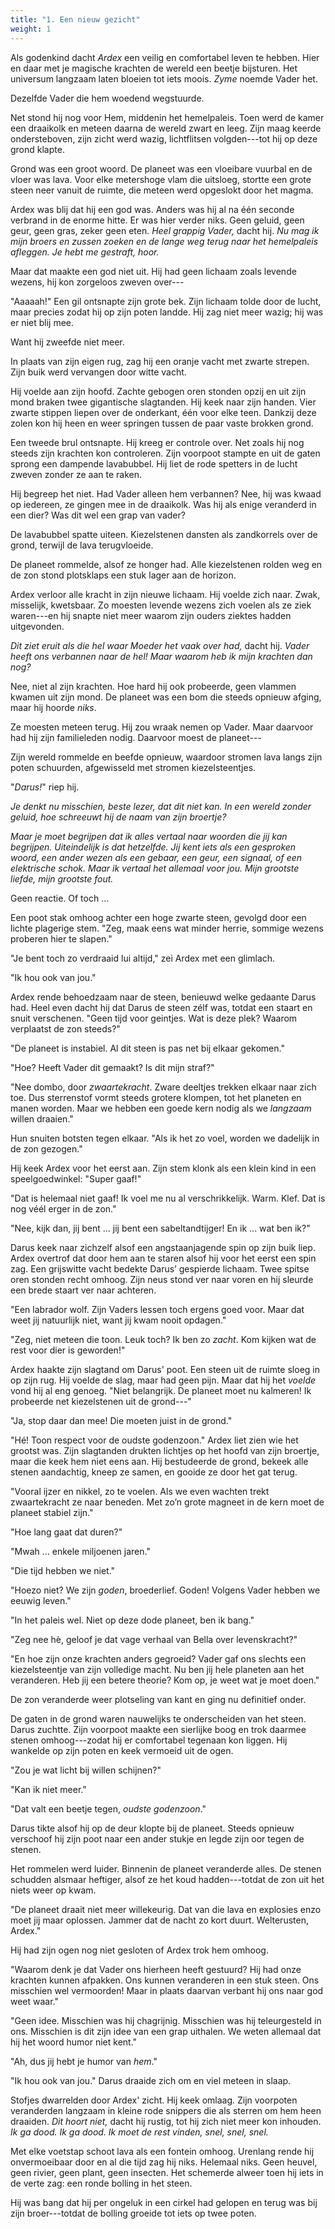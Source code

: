 ```yaml
---
title: "1. Een nieuw gezicht"
weight: 1
---
```


Als godenkind dacht _Ardex_ een veilig en comfortabel leven te hebben. Hier en daar met je magische krachten de wereld een beetje bijsturen. Het universum langzaam laten bloeien tot iets moois. _Zyme_ noemde Vader het.

Dezelfde Vader die hem woedend wegstuurde.

Net stond hij nog voor Hem, middenin het hemelpaleis. Toen werd de kamer een draaikolk en meteen daarna de wereld zwart en leeg. Zijn maag keerde ondersteboven, zijn zicht werd wazig, lichtflitsen volgden---tot hij op deze grond klapte.

Grond was een groot woord. De planeet was een vloeibare vuurbal en de vloer was lava. Voor elke metershoge vlam die uitsloeg, stortte een grote steen neer vanuit de ruimte, die meteen werd opgeslokt door het magma.

Ardex was blij dat hij een god was. Anders was hij al na één seconde verbrand in de enorme hitte. Er was hier verder niks. Geen geluid, geen geur, geen gras, zeker geen eten. _Heel grappig Vader,_ dacht hij. _Nu mag ik mijn broers en zussen zoeken en de lange weg terug naar het hemelpaleis afleggen. Je hebt me gestraft, hoor._

Maar dat maakte een god niet uit. Hij had geen lichaam zoals levende wezens, hij kon zorgeloos zweven over---

"Aaaaah!" Een gil ontsnapte zijn grote bek. Zijn lichaam tolde door de lucht, maar precies zodat hij op zijn poten landde. Hij zag niet meer wazig; hij was er niet blij mee.

Want hij zweefde niet meer.

In plaats van zijn eigen rug, zag hij een oranje vacht met zwarte strepen. Zijn buik werd vervangen door witte vacht.

Hij voelde aan zijn hoofd. Zachte gebogen oren stonden opzij en uit zijn mond braken twee gigantische slagtanden. Hij keek naar zijn handen. Vier zwarte stippen liepen over de onderkant, één voor elke teen. Dankzij deze zolen kon hij heen en weer springen tussen de paar vaste brokken grond.

Een tweede brul ontsnapte. Hij kreeg er controle over. Net zoals hij nog steeds zijn krachten kon controleren. Zijn voorpoot stampte en uit de gaten sprong een dampende lavabubbel. Hij liet de rode spetters in de lucht zweven zonder ze aan te raken.

Hij begreep het niet. Had Vader alleen hem verbannen? Nee, hij was kwaad op iedereen, ze gingen mee in de draaikolk. Was hij als enige veranderd in een dier? Was dit wel een grap van vader?

De lavabubbel spatte uiteen. Kiezelstenen dansten als zandkorrels over de grond, terwijl de lava terugvloeide.

De planeet rommelde, alsof ze honger had. Alle kiezelstenen rolden weg en de zon stond plotsklaps een stuk lager aan de horizon.

Ardex verloor alle kracht in zijn nieuwe lichaam. Hij voelde zich naar. Zwak, misselijk, kwetsbaar. Zo moesten levende wezens zich voelen als ze ziek waren---en hij snapte niet meer waarom zijn ouders ziektes hadden uitgevonden.

_Dit ziet eruit als die hel waar Moeder het vaak over had,_ dacht hij. _Vader heeft ons verbannen naar de hel! Maar waarom heb ik mijn krachten dan nog?_

Nee, niet al zijn krachten. Hoe hard hij ook probeerde, geen vlammen kwamen uit zijn mond. De planeet was een bom die steeds opnieuw afging, maar hij hoorde _niks_.

Ze moesten meteen terug. Hij zou wraak nemen op Vader. Maar daarvoor had hij zijn familieleden nodig. Daarvoor moest de planeet---

Zijn wereld rommelde en beefde opnieuw, waardoor stromen lava langs zijn poten schuurden, afgewisseld met stromen kiezelsteentjes. 

"_Darus!_" riep hij.

_Je denkt nu misschien, beste lezer, dat dit niet kan. In een wereld zonder geluid, hoe schreeuwt hij de naam van zijn broertje?_ 

_Maar je moet begrijpen dat ik alles vertaal naar woorden die jij kan begrijpen. Uiteindelijk is dat hetzelfde. Jij kent iets als een gesproken woord, een ander wezen als een gebaar, een geur, een signaal, of een elektrische schok. Maar ik vertaal het allemaal voor jou. Mijn grootste liefde, mijn grootste fout._

Geen reactie. Of toch ...

Een poot stak omhoog achter een hoge zwarte steen, gevolgd door een lichte plagerige stem. "Zeg, maak eens wat minder herrie, sommige wezens proberen hier te slapen."

"Je bent toch zo verdraaid lui altijd," zei Ardex met een glimlach.

"Ik hou ook van jou." 

Ardex rende behoedzaam naar de steen, benieuwd welke gedaante Darus had. Heel even dacht hij dat Darus de steen zélf was, totdat een staart en snuit verschenen. "Geen tijd voor geintjes. Wat is deze plek? Waarom verplaatst de zon steeds?"

"De planeet is instabiel. Al dit steen is pas net bij elkaar gekomen."

"Hoe? Heeft Vader dit gemaakt? Is dit mijn straf?"

"Nee dombo, door _zwaartekracht_. Zware deeltjes trekken elkaar naar zich toe. Dus sterrenstof vormt steeds grotere klompen, tot het planeten en manen worden. Maar we hebben een goede kern nodig als we _langzaam_ willen draaien."

Hun snuiten botsten tegen elkaar. "Als ik het zo voel, worden we dadelijk in de zon gezogen."

Hij keek Ardex voor het eerst aan. Zijn stem klonk als een klein kind in een speelgoedwinkel: "Super gaaf!"

"Dat is helemaal niet gaaf! Ik voel me nu al verschrikkelijk. Warm. Klef. Dat is nog véél erger in de zon."

"Nee, kijk dan, jij bent ... jij bent een sabeltandtijger! En ik ... wat ben ik?"

Darus keek naar zichzelf alsof een angstaanjagende spin op zijn buik liep. Ardex overtrof dat door hem aan te staren alsof hij voor het eerst een spin zag. Een grijswitte vacht bedekte Darus’ gespierde lichaam. Twee spitse oren stonden recht omhoog. Zijn neus stond ver naar voren en hij sleurde een brede staart ver naar achteren.

"Een labrador wolf. Zijn Vaders lessen toch ergens goed voor. Maar dat weet jij natuurlijk niet, want jij kwam nooit opdagen."

"Zeg, niet meteen die toon. Leuk toch? Ik ben zo _zacht_. Kom kijken wat de rest voor dier is geworden!"

Ardex haakte zijn slagtand om Darus' poot. Een steen uit de ruimte sloeg in op zijn rug. Hij voelde de slag, maar had geen pijn. Maar dat hij het _voelde_ vond hij al eng genoeg. "Niet belangrijk. De planeet moet nu kalmeren! Ik probeerde net kiezelstenen uit de grond---"

"Ja, stop daar dan mee! Die moeten juist in de grond."

"Hé! Toon respect voor de oudste godenzoon." Ardex liet zien wie het grootst was. Zijn slagtanden drukten lichtjes op het hoofd van zijn broertje, maar die keek hem niet eens aan. Hij bestudeerde de grond, bekeek alle stenen aandachtig, kneep ze samen, en gooide ze door het gat terug.

"Vooral ijzer en nikkel, zo te voelen. Als we even wachten trekt zwaartekracht ze naar beneden. Met zo’n grote magneet in de kern moet de planeet stabiel zijn."

"Hoe lang gaat dat duren?"

"Mwah … enkele miljoenen jaren."

"Die tijd hebben we niet."

"Hoezo niet? We zijn _goden_, broederlief. Goden! Volgens Vader hebben we eeuwig leven."

"In het paleis wel. Niet op deze dode planeet, ben ik bang."

"Zeg nee hè, geloof je dat vage verhaal van Bella over levenskracht?"

"En hoe zijn onze krachten anders gegroeid? Vader gaf ons slechts een kiezelsteentje van zijn volledige macht. Nu ben jij hele planeten aan het veranderen. Heb jij een betere theorie? Kom op, je weet wat je moet doen."

De zon veranderde weer plotseling van kant en ging nu definitief onder.

De gaten in de grond waren nauwelijks te onderscheiden van het steen. Darus zuchtte. Zijn voorpoot maakte een sierlijke boog en trok daarmee stenen omhoog---zodat hij er comfortabel tegenaan kon liggen. Hij wankelde op zijn poten en keek vermoeid uit de ogen.

"Zou je wat licht bij willen schijnen?"

"Kan ik niet meer."

"Dat valt een beetje tegen, _oudste godenzoon_."

Darus tikte alsof hij op de deur klopte bij de planeet. Steeds opnieuw verschoof hij zijn poot naar een ander stukje en legde zijn oor tegen de stenen.

Het rommelen werd luider. Binnenin de planeet veranderde alles. De stenen schudden alsmaar heftiger, alsof ze het koud hadden---totdat de zon uit het niets weer op kwam.

"De planeet draait niet meer willekeurig. Dat van die lava en explosies enzo moet jij maar oplossen. Jammer dat de nacht zo kort duurt. Welterusten, Ardex."

Hij had zijn ogen nog niet gesloten of Ardex trok hem omhoog.

"Waarom denk je dat Vader ons hierheen heeft gestuurd? Hij had onze krachten kunnen afpakken. Ons kunnen veranderen in een stuk steen. Ons misschien wel vermoorden! Maar in plaats daarvan verbant hij ons naar god weet waar."

"Geen idee. Misschien was hij chagrijnig. Misschien was hij teleurgesteld in ons. Misschien is dit zijn idee van een grap uithalen. We weten allemaal dat hij het woord humor niet kent."

"Ah, dus jij hebt je humor van _hem_."

"Ik hou ook van jou." Darus draaide zich om en viel meteen in slaap.

Stofjes dwarrelden door Ardex' zicht. Hij keek omlaag. Zijn voorpoten veranderden langzaam in kleine rode snippers die als sterren om hem heen draaiden. _Dit hoort niet,_ dacht hij rustig, tot hij zich niet meer kon inhouden. _Ik ga dood. Ik ga dood. Ik moet de rest vinden, snel, snel, snel._

Met elke voetstap schoot lava als een fontein omhoog. Urenlang rende hij onvermoeibaar door en al die tijd zag hij niks. Helemaal niks. Geen heuvel, geen rivier, geen plant, geen insecten. Het schemerde alweer toen hij iets in de verte zag: een ronde bolling in het steen.

Hij was bang dat hij per ongeluk in een cirkel had gelopen en terug was bij zijn broer---totdat de bolling groeide tot iets op twee poten.